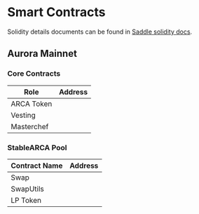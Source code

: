 # Smart Contracts

Solidity details documents can be found in [Saddle solidity docs](https://docs.saddle.finance/solidity-docs).

## Aurora Mainnet

### Core Contracts

| Role       | Address |
| ---------- | ------- |
| ARCA Token |         |
| Vesting    |         |
| Masterchef |         |

### StableARCA Pool

| Contract Name | Address |
| ------------- | ------- |
| Swap          |         |
| SwapUtils     |         |
| LP Token      |         |
